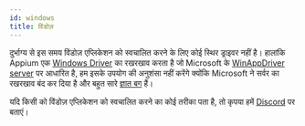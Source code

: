 ```yaml
---
id: windows
title: विंडोज़
---
```


दुर्भाग्य से इस समय विंडोज़ एप्लिकेशन को स्वचालित करने के लिए कोई स्थिर ड्राइवर नहीं है। हालांकि Appium एक [Windows Driver](https://github.com/appium/appium-windows-driver) का रखरखाव करता है जो Microsoft के [WinAppDriver server](https://github.com/microsoft/WinAppDriver) पर आधारित है, हम इसके उपयोग की अनुशंसा नहीं करेंगे क्योंकि Microsoft ने सर्वर का रखरखाव बंद कर दिया है और बहुत सारे [ज्ञात बग](https://github.com/search?q=repo%3Amicrosoft%2FWinAppDriver+webdriverio&type=issues) हैं।

यदि किसी को विंडोज़ एप्लिकेशन को स्वचालित करने का कोई तरीका पता है, तो कृपया हमें [Discord](https://discord.webdriver.io) पर बताएं।